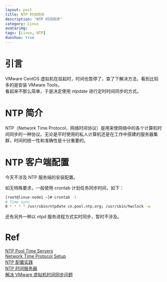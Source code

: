 ```yaml
---
layout: post
title: NTP 时间同步
description: "NTP 时间同步"
category: Linux
avatarimg:
tags: [Linux, NTP]
duoshuo: true
---
```


# 引言
VMware CentOS 虚拟机在挂起时，时间也暂停了，查了下解决方法，看到比较多的是安装 VMware Tools，  
看起来不那么简单，于是决定使用 ntpdate 进行定时时间同步的方式。  

# NTP 简介
> 
NTP（Network Time Protocol，网络时间协议）是用来使网络中的各个计算机时间同步的一种协议。无论是平时使用的私人计算机还是在工作中搭建的服务器集群，时间的统一性和准确性是十分重要的。

# NTP 客户端配置
今天不涉及 NTP 服务端的安装配置。  

> 
如无特殊要求，一般使用 crontab 计划任务同步时间，如下：

```bash
[root@linux-node1 ~]# crontab -l
# Time sync
0 * * * * /usr/sbin/ntpdate cn.pool.ntp.org; /usr/sbin/hwclock -w
```    

还有另外一种以 ntpd 服务进程方式实时同步，暂时不涉及。

# Ref
[NTP Pool Time Servers](http://support.ntp.org/bin/view/Servers/NTPPoolServers)  
[Network Time Protocol Setup](https://access.redhat.com/documentation/en-US/Red_Hat_Enterprise_Linux/6/html/Deployment_Guide/sect-Date_and_Time_Configuration-Command_Line_Configuration-Network_Time_Protocol.html)  
[NTP 配置实践](https://wsgzao.github.io/post/ntp/)  
[NTP 时间服务器](http://www.zyops.com/ntp)  
[解决 VMware 虚拟机时间同步问题](http://mingyue19850801.blog.163.com/blog/static/1952082020102301150477/)  

